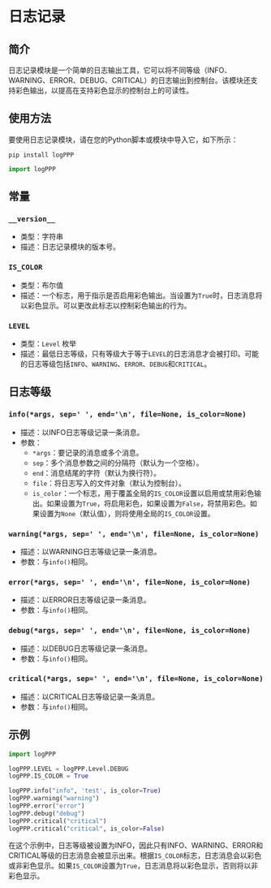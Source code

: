 # 日志记录

## 简介
日志记录模块是一个简单的日志输出工具，它可以将不同等级（INFO、WARNING、ERROR、DEBUG、CRITICAL）的日志输出到控制台。该模块还支持彩色输出，以提高在支持彩色显示的控制台上的可读性。

## 使用方法
要使用日志记录模块，请在您的Python脚本或模块中导入它，如下所示：

```
pip install logPPP
```

```python
import logPPP
```

## 常量

### `__version__`
- 类型：字符串
- 描述：日志记录模块的版本号。

### `IS_COLOR`
- 类型：布尔值
- 描述：一个标志，用于指示是否启用彩色输出。当设置为`True`时，日志消息将以彩色显示。可以更改此标志以控制彩色输出的行为。

### `LEVEL`
- 类型：`Level` 枚举
- 描述：最低日志等级，只有等级大于等于`LEVEL`的日志消息才会被打印。可能的日志等级包括`INFO`、`WARNING`、`ERROR`、`DEBUG`和`CRITICAL`。

## 日志等级

### `info(*args, sep=' ', end='\n', file=None, is_color=None)`
- 描述：以INFO日志等级记录一条消息。
- 参数：
  - `*args`：要记录的消息或多个消息。
  - `sep`：多个消息参数之间的分隔符（默认为一个空格）。
  - `end`：消息结尾的字符（默认为换行符）。
  - `file`：将日志写入的文件对象（默认为控制台）。
  - `is_color`：一个标志，用于覆盖全局的`IS_COLOR`设置以启用或禁用彩色输出。如果设置为`True`，将启用彩色，如果设置为`False`，将禁用彩色。如果设置为`None`（默认值），则将使用全局的`IS_COLOR`设置。

### `warning(*args, sep=' ', end='\n', file=None, is_color=None)`
- 描述：以WARNING日志等级记录一条消息。
- 参数：与`info()`相同。

### `error(*args, sep=' ', end='\n', file=None, is_color=None)`
- 描述：以ERROR日志等级记录一条消息。
- 参数：与`info()`相同。

### `debug(*args, sep=' ', end='\n', file=None, is_color=None)`
- 描述：以DEBUG日志等级记录一条消息。
- 参数：与`info()`相同。

### `critical(*args, sep=' ', end='\n', file=None, is_color=None)`
- 描述：以CRITICAL日志等级记录一条消息。
- 参数：与`info()`相同。

## 示例

```python
import logPPP

logPPP.LEVEL = logPPP.Level.DEBUG
logPPP.IS_COLOR = True

logPPP.info("info", 'test', is_color=True)
logPPP.warning("warning")
logPPP.error("error")
logPPP.debug("debug")
logPPP.critical("critical")
logPPP.critical("critical", is_color=False)
```

在这个示例中，日志等级被设置为INFO，因此只有INFO、WARNING、ERROR和CRITICAL等级的日志消息会被显示出来。根据`IS_COLOR`标志，日志消息会以彩色或非彩色显示。如果`IS_COLOR`设置为`True`，日志消息将以彩色显示，否则将以非彩色显示。
